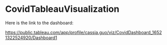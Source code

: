 # CovidTableauVisualization

Here is the link to the dashboard:

https://public.tableau.com/app/profile/cassia.guo/viz/CovidDashboard_16521322524920/Dashboard1
